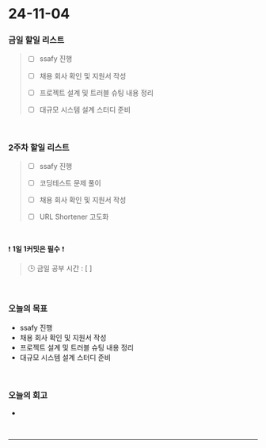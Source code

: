 # 24-11-04

### 금일 할일 리스트

> - [ ] ssafy 진행
>
> - [ ] 채용 회사 확인 및 지원서 작성
>
> - [ ] 프로젝트 설계 및 트러블 슈팅 내용 정리
>
> - [ ] 대규모 시스템 설계 스터디 준비

<br/>

### 2주차 할일 리스트

> - [ ] ssafy 진행
>
> - [ ] 코딩테스트 문제 풀이
>
> - [ ] 채용 회사 확인 및 지원서 작성
>
> - [ ] URL Shortener 고도화

<br/>

❗ **1일 1커밋은 필수** ❗

> 🕒 금일 공부 시간 : [ ]

<br/>

### 오늘의 목표

- ssafy 진행
- 채용 회사 확인 및 지원서 작성
- 프로젝트 설계 및 트러블 슈팅 내용 정리
- 대규모 시스템 설계 스터디 준비

<br>

### 오늘의 회고

-

<br/>

---
